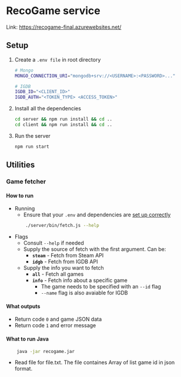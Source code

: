 # RecoGame service

Link: https://recogame-final.azurewebsites.net/

## Setup

1. Create a `.env file` in root directory
    ```bash
    # Mongo
    MONGO_CONNECTION_URI="mongodb+srv://<USERNAME>:<PASSWORD>..."

    # IGDB
    IGDB_ID="<CLIENT_ID>"
    IGDB_AUTH="<TOKEN_TYPE> <ACCESS_TOKEN>"
    ```
2. Install all the dependencies
    ```bash
    cd server && npm run install && cd ..
    cd client && npm run install && cd ..
    ```
3. Run the server
    ```bash
    npm run start
    ```

## Utilities

### Game fetcher

#### How to run

- Running
    - Ensure that your `.env` and dependencies are [set up correctly](#-setup)
    ```bash
        ./server/bin/fetch.js --help
    ```
- Flags
    - Consult `--help` if needed
    - Supply the source of fetch with the first argument. Can be:
        - **`steam`** - Fetch from Steam API
        - **`idgb`** - Fetch from IGDB API
    - Supply the info you want to fetch
        - **`all`** - Fetch all games
        - **`info`** - Fetch info about a specific game
            - The game needs to be specified with an `--id` flag
            - `--name` flag is also avaiable for IGDB

#### What outputs

- Return code `0` and game JSON data
- Return code `1` and error message

#### What to run Java
```bash
    java -jar recogame.jar
```   
- Read file for file.txt. The file containes Array of list game id in json format.
